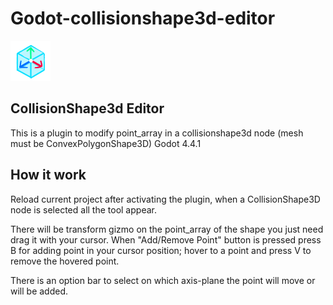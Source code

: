 # Godot-collisionshape3d-editor
![Sample inside Godot](icon.png)

## CollisionShape3d Editor
This is a plugin to modify point_array in a collisionshape3d node (mesh must be ConvexPolygonShape3D) Godot 4.4.1

## How it work
Reload current project after activating the plugin,
when a CollisionShape3D node is selected all the tool appear.

There will be transform gizmo on the point_array of the shape you just need drag it with your cursor.
When "Add/Remove Point" button is pressed press B for adding point in your cursor position; hover to a point and press V to remove the hovered point.

There is an option bar to select on which axis-plane the point will move or will be added.
